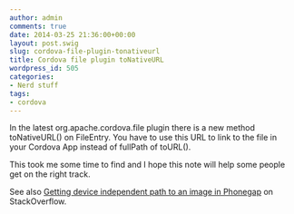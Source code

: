 ```yaml
---
author: admin
comments: true
date: 2014-03-25 21:36:00+00:00
layout: post.swig
slug: cordova-file-plugin-tonativeurl
title: Cordova file plugin toNativeURL
wordpress_id: 505
categories:
- Nerd stuff
tags:
- cordova
---
```


In the latest org.apache.cordova.file plugin there is a new method toNativeURL() on FileEntry. You have to use this URL to link to the file in your Cordova App instead of fullPath of toURL().

This took me some time to find and I hope this note will help some people get on the right track.

See also [Getting device independent path to an image in Phonegap](http://stackoverflow.com/questions/22432238/getting-device-independent-path-to-an-image-in-phonegap) on StackOverflow.

